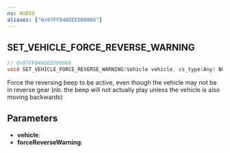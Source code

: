 ```yaml
---
ns: AUDIO
aliases: ["0x97FFB4ADEED08066"]
---
```

## SET_VEHICLE_FORCE_REVERSE_WARNING

```c
// 0x97FFB4ADEED08066
void SET_VEHICLE_FORCE_REVERSE_WARNING(Vehicle vehicle, cs_type(Any) BOOL forceReverseWarning);
```

Force the reversing beep to be active, even though the vehicle may not be in reverse gear
(nb. the beep will not actually play unless the vehicle is also moving backwards)


## Parameters
* **vehicle**:
* **forceReverseWarning**:
